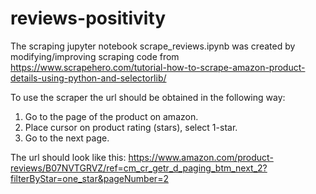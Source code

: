 # reviews-positivity

The scraping jupyter notebook scrape_reviews.ipynb was created by modifying/improving scraping code from
https://www.scrapehero.com/tutorial-how-to-scrape-amazon-product-details-using-python-and-selectorlib/

To use the scraper the url should be obtained in the following way:
1. Go to the page of the product on amazon.
2. Place cursor on product rating (stars), select 1-star.
3. Go to the next page.

The url should look like this: https://www.amazon.com/product-reviews/B07NVTGRVZ/ref=cm_cr_getr_d_paging_btm_next_2?filterByStar=one_star&pageNumber=2
